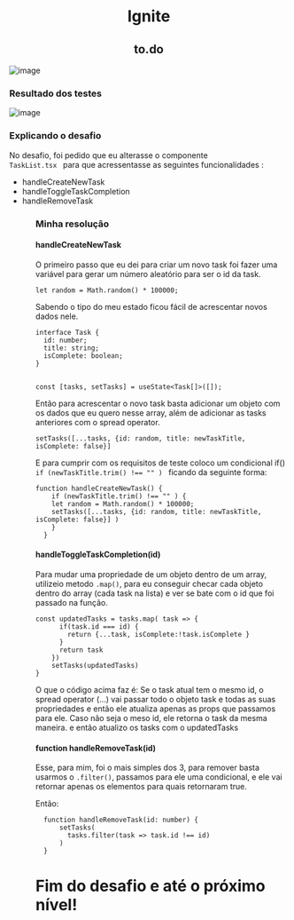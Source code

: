 <h1 align="center"> Ignite </h1>
<h2 align="center">to.do</h2>


![image](https://user-images.githubusercontent.com/82004348/126047335-70a05e1c-882b-4a72-8c61-23de06041941.png)

<h3>Resultado dos testes </h3>

![image](https://user-images.githubusercontent.com/82004348/126047241-6614f587-9211-4391-9e48-cebe994f9e24.png)



<h3> Explicando o desafio </h3>

No desafio, foi pedido que eu alterasse o componente <code> TaskList.tsx </code> para que acressentasse as seguintes funcionalidades : 

<ul> 
<li>handleCreateNewTask</li>
<li>handleToggleTaskCompletion</li>
<li>handleRemoveTask</li>
<ul/> 

<h3>Minha resolução</h3>

<h4>handleCreateNewTask</h4>

<p> O primeiro passo que eu dei para criar um novo task foi fazer uma variável para gerar um número aleatório para ser o id da task. </p>

    let random = Math.random() * 100000;

<p> Sabendo o tipo do meu estado ficou fácil de acrescentar novos dados nele. </p> 

    interface Task {
      id: number;
      title: string;
      isComplete: boolean;
    }
    
    
    const [tasks, setTasks] = useState<Task[]>([]);
    
    
<p> Então para acrescentar o novo task basta adicionar um objeto com os dados que eu quero nesse array, além de adicionar as tasks anteriores com o spread operator. </p>


    setTasks([...tasks, {id: random, title: newTaskTitle, isComplete: false}]
    
<p> E para cumprir com os requisitos de teste coloco um condicional if() <code> if (newTaskTitle.trim() !== "" ) </code> ficando da seguinte forma: 

    function handleCreateNewTask() {
        if (newTaskTitle.trim() !== "" ) {
        let random = Math.random() * 100000;
        setTasks([...tasks, {id: random, title: newTaskTitle, isComplete: false}] )
        }
      }
      
<h4> handleToggleTaskCompletion(id) </h4>

<p> Para mudar uma propriedade de um objeto dentro de um array, utilizeio metodo <code>.map()</code>, para eu conseguir checar cada objeto dentro do array (cada task na lista) e ver se bate com o id que foi passado na função.</p>

    const updatedTasks = tasks.map( task => {
          if(task.id === id) {
            return {...task, isComplete:!task.isComplete }
          }
          return task
        })
        setTasks(updatedTasks)
    }
        
<p>O que o código acima faz é: Se o task atual tem o mesmo id, o spread operator (...) vai passar todo o objeto task e todas as suas propriedades e então ele atualiza apenas as props que passamos para ele. Caso não seja o meso id, ele retorna o task da mesma maneira. e então atualizo os tasks com o updatedTasks</p>


<h4> function handleRemoveTask(id) </h4>

<p> Esse, para mim, foi o mais simples dos 3, para remover basta usarmos o <code>.filter()</code>, passamos para ele uma condicional, e ele vai retornar apenas os elementos para quais retornaram true.

Então: 

      function handleRemoveTask(id: number) {
          setTasks(
            tasks.filter(task => task.id !== id)
          )
      }
      

<h1> Fim do desafio e até o próximo nível! </h1>

